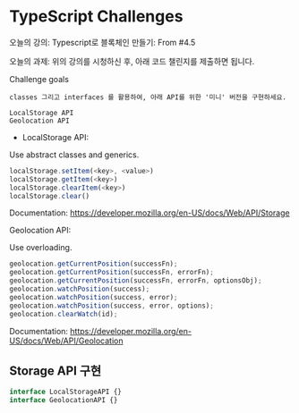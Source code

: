 # TypeScript Challenges

오늘의 강의: Typescript로 블록체인 만들기: From #4.5

오늘의 과제: 위의 강의를 시청하신 후, 아래 코드 챌린지를 제출하면 됩니다.

Challenge goals

    classes 그리고 interfaces 를 활용하여, 아래 API를 위한 '미니' 버전을 구현하세요.

    LocalStorage API
    Geolocation API

- LocalStorage API:

Use abstract classes and generics.

```ts
localStorage.setItem(<key>, <value>)
localStorage.getItem(<key>)
localStorage.clearItem(<key>)
localStorage.clear()
```

Documentation: https://developer.mozilla.org/en-US/docs/Web/API/Storage

Geolocation API:

Use overloading.

```ts
geolocation.getCurrentPosition(successFn);
geolocation.getCurrentPosition(successFn, errorFn);
geolocation.getCurrentPosition(successFn, errorFn, optionsObj);
geolocation.watchPosition(success);
geolocation.watchPosition(success, error);
geolocation.watchPosition(success, error, options);
geolocation.clearWatch(id);
```

Documentation: https://developer.mozilla.org/en-US/docs/Web/API/Geolocation

## Storage API 구현

```ts
interface LocalStorageAPI {}
interface GeolocationAPI {}
```
